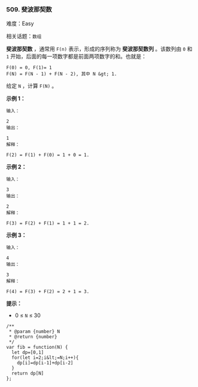 ### 509. 斐波那契数

难度：Easy

相关话题：`数组`

 **斐波那契数** ，通常用 `F(n)`  表示，形成的序列称为 **斐波那契数列** 。该数列由 `0`  和  `1`  开始，后面的每一项数字都是前面两项数字的和。也就是：





```
F(0) = 0, F(1)= 1
F(N) = F(N - 1) + F(N - 2), 其中 N &gt; 1.

```

给定 `N` ，计算 `F(N)` 。







 **示例 1：** 





```
输入：

2
输出：

1
解释：

F(2) = F(1) + F(0) = 1 + 0 = 1.

```

 **示例 2：** 





```
输入：

3
输出：

2
解释：

F(3) = F(2) + F(1) = 1 + 1 = 2.

```

 **示例 3：** 





```
输入：

4
输出：

3
解释：

F(4) = F(3) + F(2) = 2 + 1 = 3.

```





 **提示：** 





* 0 &le;  `N`  &le; 30






```
/**
 * @param {number} N
 * @return {number}
 */
var fib = function(N) {
  let dp=[0,1]  
  for(let i=2;i&lt;=N;i++){
    dp[i]=dp[i-1]+dp[i-2]
  }
  return dp[N]
};



```
